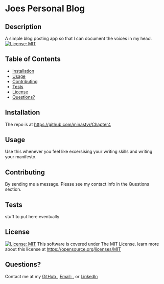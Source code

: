 # Joes Personal Blog

## Description
A simple blog posting app so that I can document the voices in my head. [![License: MIT](https://img.shields.io/badge/License-MIT-yellow.svg)](https://opensource.org/licenses/MIT)


## Table of Contents

- [Installation](#installation)
- [Usage](#usage)
- [Contributing](#contributing)
- [Tests](#tests)
- [License](#license)
- [Questions?](#questions)

## Installation
The repo is at https://github.com/minastyr/Chapter4


## Usage
Use this whenever you feel like excersising your writing skills and writing your manifesto.


## Contributing
By sending me a message.  Please see my contact info in the Questions section.

## Tests
stuff to put here eventually

## License
[![License: MIT](https://img.shields.io/badge/License-MIT-yellow.svg)](https://opensource.org/licenses/MIT)
This software is covered under The MIT License.  learn more about this license at https://opensource.org/licenses/MIT

## Questions?
Contact me at my [GitHub ](https://github.com/minastyr)
, [Email: ](mailto:minastyr@gmail.com), or [LinkedIn](https://linkedin.com/in/joe-vargas-ba568a8)
